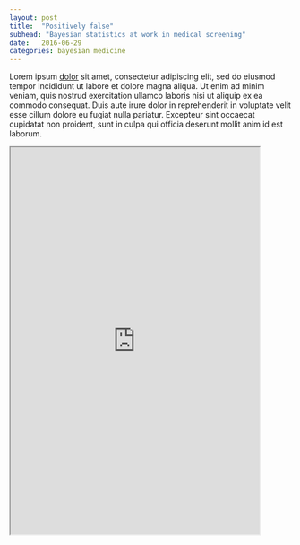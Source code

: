 ```yaml
---
layout: post
title:  "Positively false"
subhead: "Bayesian statistics at work in medical screening"
date:   2016-06-29 
categories: bayesian medicine
---
```

Lorem ipsum [dolor](google.com) sit amet, consectetur adipiscing elit, sed do eiusmod tempor incididunt ut labore et dolore magna aliqua. Ut enim ad minim veniam, quis nostrud exercitation ullamco laboris nisi ut aliquip ex ea commodo consequat. Duis aute irure dolor in reprehenderit in voluptate velit esse cillum dolore eu fugiat nulla pariatur. Excepteur sint occaecat cupidatat non proident, sunt in culpa qui officia deserunt mollit anim id est laborum.

<iframe sandbox='allow-top-navigation allow-scripts allow-forms' src='https://bongbang.github.io/bayesian/chlamydia.html' style='height: 690px; width: 445px' scrolling='no'></iframe>


